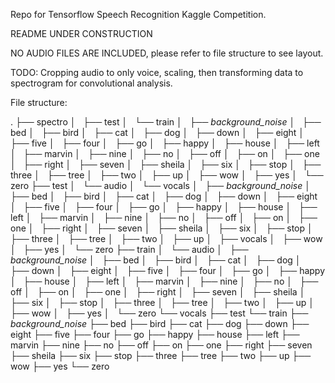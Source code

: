 Repo for Tensorflow Speech Recognition Kaggle Competition.

README UNDER CONSTRUCTION

NO AUDIO FILES ARE INCLUDED, please refer to file structure to see layout.

TODO:
Cropping audio to only voice, scaling, then transforming data to spectrogram for convolutional analysis.

File structure:

.
├── spectro
│   ├── test
│   └── train
│       ├── _background_noise_
│       ├── bed
│       ├── bird
│       ├── cat
│       ├── dog
│       ├── down
│       ├── eight
│       ├── five
│       ├── four
│       ├── go
│       ├── happy
│       ├── house
│       ├── left
│       ├── marvin
│       ├── nine
│       ├── no
│       ├── off
│       ├── on
│       ├── one
│       ├── right
│       ├── seven
│       ├── sheila
│       ├── six
│       ├── stop
│       ├── three
│       ├── tree
│       ├── two
│       ├── up
│       ├── wow
│       ├── yes
│       └── zero
├── test
│   └── audio
│       └── vocals
│           ├── _background_noise_
│           ├── bed
│           ├── bird
│           ├── cat
│           ├── dog
│           ├── down
│           ├── eight
│           ├── five
│           ├── four
│           ├── go
│           ├── happy
│           ├── house
│           ├── left
│           ├── marvin
│           ├── nine
│           ├── no
│           ├── off
│           ├── on
│           ├── one
│           ├── right
│           ├── seven
│           ├── sheila
│           ├── six
│           ├── stop
│           ├── three
│           ├── tree
│           ├── two
│           ├── up
│           ├── vocals
│           ├── wow
│           ├── yes
│           └── zero
├── train
│   └── audio
│       ├── _background_noise_
│       ├── bed
│       ├── bird
│       ├── cat
│       ├── dog
│       ├── down
│       ├── eight
│       ├── five
│       ├── four
│       ├── go
│       ├── happy
│       ├── house
│       ├── left
│       ├── marvin
│       ├── nine
│       ├── no
│       ├── off
│       ├── on
│       ├── one
│       ├── right
│       ├── seven
│       ├── sheila
│       ├── six
│       ├── stop
│       ├── three
│       ├── tree
│       ├── two
│       ├── up
│       ├── wow
│       ├── yes
│       └── zero
└── vocals
    ├── test
    └── train
        ├── _background_noise_
        ├── bed
        ├── bird
        ├── cat
        ├── dog
        ├── down
        ├── eight
        ├── five
        ├── four
        ├── go
        ├── happy
        ├── house
        ├── left
        ├── marvin
        ├── nine
        ├── no
        ├── off
        ├── on
        ├── one
        ├── right
        ├── seven
        ├── sheila
        ├── six
        ├── stop
        ├── three
        ├── tree
        ├── two
        ├── up
        ├── wow
        ├── yes
        └── zero


